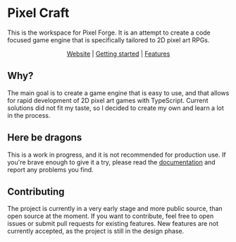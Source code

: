 # Pixel Craft

This is the workspace for Pixel Forge. It is an attempt to create a code focused game engine that is specifically tailored to 2D pixel art RPGs.

<p align="center">
  <a href="https://story75.github.io/pixel-craft/">Website</a> |
  <a href="http://localhost:4321/pixel-craft/guides/getting-started/">Getting started</a> |
  <a href="http://localhost:4321/pixel-craft/overview/features/">Features</a>
</p>

## Why?

The main goal is to create a game engine that is easy to use, and that allows for rapid development of 2D pixel art games with TypeScript.
Current solutions did not fit my taste, so I decided to create my own and learn a lot in the process.

## Here be dragons

This is a work in progress, and it is not recommended for production use.
If you're brave enough to give it a try, please read the [documentation](https://story75.github.io/pixel-craft/) and report any problems you find.

## Contributing

The project is currently in a very early stage and more public source, than open source at the moment.
If you want to contribute, feel free to open issues or submit pull requests for existing features.
New features are not currently accepted, as the project is still in the design phase.
